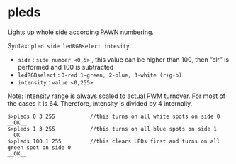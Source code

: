 # pleds

Lights up whole side according PAWN numbering.

Syntax: `pled side ledRGBselect intesity`

* `side` : `side number <0,5>` , this value can be higher than 100, then ”clr” is performed and 100 is subtracted
* `ledRGBselect` : `0-red 1-green, 2-blue, 3-white (r+g+b)`
* `intensity` : `value <0,255>`

Note: Intensity range is always scaled to actual PWM turnover. For most of the cases it is 64. Therefore, intensity is divided by 4 internally.

```
$>pleds 0 3 255           //this turns on all white spots on side 0
__OK__
$>pleds 1 3 255           //this turns on all blue spots on side 1
__OK__
$>pleds 100 1 255         //this clears LEDs first and turns on all green spot on side 0
__OK__
```



